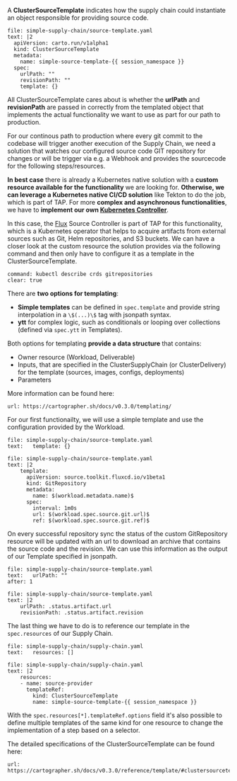 A **ClusterSourceTemplate** indicates how the supply chain could instantiate an object responsible for providing source code. 
```editor:append-lines-to-file
file: simple-supply-chain/source-template.yaml
text: |2
  apiVersion: carto.run/v1alpha1
  kind: ClusterSourceTemplate
  metadata:
    name: simple-source-template-{{ session_namespace }}
  spec:
    urlPath: ""
    revisionPath: ""
    template: {}
```
All ClusterSourceTemplate cares about is whether the **urlPath** and **revisionPath** are passed in correctly from the templated object that implements the actual functionality we want to use as part for our path to production.

For our continous path to production where every git commit to the codebase will trigger another execution of the Supply Chain, we need a solution that watches our configured source code GIT repository for changes or will be trigger via e.g. a Webhook and provides the sourcecode for the following steps/resources.

**In best case** there is already a Kubernetes native solution with a **custom resource available for the functionality** we are looking for. **Otherwise, we can leverage a Kubernetes native CI/CD solution** like Tekton to do the job, which is part of TAP. For more **complex and asynchronous functionalities**, we have to **implement our own [Kubernetes Controller](https://kubernetes.io/docs/concepts/architecture/controller/)**.

In this case, the [Flux](https://fluxcd.io) Source Controller is part of TAP for this functionality, which is a Kubernetes operator that helps to acquire artifacts from external sources such as Git, Helm repositories, and S3 buckets. 
We can have a closer look at the custom resource the solution provides via the following command and then only have to configure it as a template in the ClusterSourceTemplate.
```terminal:execute
command: kubectl describe crds gitrepositories
clear: true
```

There are **two options for templating**:
- **Simple templates** can be defined in `spec.template` and provide string interpolation in a `\$(...)\$` tag with jsonpath syntax.
- **ytt** for complex logic, such as conditionals or looping over collections (defined via `spec.ytt` in Templates).

Both options for templating **provide a data structure** that contains:
- Owner resource (Workload, Deliverable)
- Inputs, that are specified in the ClusterSupplyChain (or ClusterDelivery) for the template (sources, images, configs, deployments)
- Parameters

More information can be found here: 
```dashboard:open-url
url: https://cartographer.sh/docs/v0.3.0/templating/
```

For our first functionailty, we will use a simple template and use the configuration provided by the Workload.
```editor:select-matching-text
file: simple-supply-chain/source-template.yaml
text:   template: {}
```
```editor:replace-text-selection
file: simple-supply-chain/source-template.yaml
text: |2
    template:
      apiVersion: source.toolkit.fluxcd.io/v1beta1
      kind: GitRepository
      metadata:
        name: $(workload.metadata.name)$
      spec:
        interval: 1m0s
        url: $(workload.spec.source.git.url)$
        ref: $(workload.spec.source.git.ref)$
```

On every successful repository sync the status of the custom GitRepository resource will be updated with an url to download an archive that contains the source code and the revision. We can use this information as the output of our Template specified in jsonpath.
```editor:select-matching-text
file: simple-supply-chain/source-template.yaml
text:   urlPath: ""
after: 1
```
```editor:replace-text-selection
file: simple-supply-chain/source-template.yaml
text: |2
    urlPath: .status.artifact.url
    revisionPath: .status.artifact.revision
```

The last thing we have to do is to reference our template in the `spec.resources` of our Supply Chain.
```editor:select-matching-text
file: simple-supply-chain/supply-chain.yaml
text:   resources: []
```

```editor:replace-text-selection
file: simple-supply-chain/supply-chain.yaml
text: |2
    resources:
    - name: source-provider
      templateRef:
        kind: ClusterSourceTemplate
        name: simple-source-template-{{ session_namespace }}
```

With the `spec.resources[*].templateRef.options` field it's also possible to define multiple templates of the same kind for one resource to change the implementation of a step based on a selector.

The detailed specifications of the ClusterSourceTemplate can be found here: 
```dashboard:open-url
url: https://cartographer.sh/docs/v0.3.0/reference/template/#clustersourcetemplate
```
